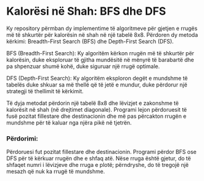 <h1>Kalorësi në Shah: BFS dhe DFS</h1>
Ky repository përmban dy implementime të algoritmeve për gjetjen e rrugës më të shkurtër për kalorësin në shah në një tabelë 8x8. Përdoren dy metoda kërkimi: Breadth-First Search (BFS) dhe Depth-First Search (DFS).

BFS (Breadth-First Search): Ky algoritëm kërkon rrugën më të shkurtër për kalorësin, duke eksploruar të gjitha mundësitë në mënyrë të barabartë dhe pa shpenzuar shumë kohë, duke siguruar një rrugë optimale.

DFS (Depth-First Search): Ky algoritëm eksploron degët e mundshme të tabelës duke shkuar sa më thellë që të jetë e mundur, duke përdorur një strategji të thellimit të kërkimit. 

Të dyja metodat përdorin një tabelë 8x8 dhe lëvizjet e zakonshme të kalorësit në shah (në drejtimet diagonale). Programi lejon përdoruesit të fusë pozitat fillestare dhe destinacionin dhe më pas përcakton rrugën e mundshme për të kaluar nga njëra pikë në tjetrën.

<h3>Përdorimi:</h3>

Përdoruesi fut pozitat fillestare dhe destinacionin.
Programi përdor BFS ose DFS për të kërkuar rrugën dhe e shfaq atë.
Nëse rruga është gjetur, do të shfaqet numri i lëvizjeve dhe rruga e plotë; përndryshe, do të tregojë një mesazh që nuk ka rrugë të mundshme.
